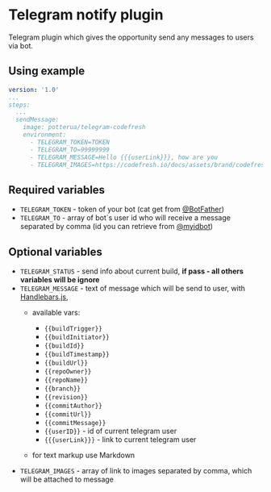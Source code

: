 # Telegram notify plugin

Telegram plugin which gives the opportunity send any messages to users via bot.

## Using example

```yaml
version: '1.0'
...
steps:
  ...
  sendMessage:
    image: potterua/telegram-codefresh
    environment:
      - TELEGRAM_TOKEN=TOKEN
      - TELEGRAM_TO=99999999
      - TELEGRAM_MESSAGE=Hello {{{userLink}}}, how are you
      - TELEGRAM_IMAGES=https://codefresh.io/docs/assets/brand/codefresh-social.png
```

## Required variables

- `TELEGRAM_TOKEN` - token of your bot (cat get from [@BotFather](https://t.me/BotFather))
- `TELEGRAM_TO` - array of bot`s user id who will receive a message separated by comma (id you can retrieve from [@myidbot](https://t.me/myidbot))

## Optional variables

- `TELEGRAM_STATUS` - send info about current build, **if pass - all others variables will be ignore**
- `TELEGRAM_MESSAGE` - text of message which will be send to user, with [Handlebars.js](https://github.com/wycats/handlebars.js/), 
  - available vars:
      - `{{buildTrigger}}` 
      - `{{buildInitiator}}`  
      - `{{buildId}}` 
      - `{{buildTimestamp}}`  
      - `{{buildUrl}}` 
      - `{{repoOwner}}`  
      - `{{repoName}}`  
      - `{{branch}}` 
      - `{{revision}}` 
      - `{{commitAuthor}}` 
      - `{{commitUrl}}` 
      - `{{commitMessage}}` 
      - `{{userID}}` - id of current telegram user
      - `{{{userLink}}}` - link to current telegram user 
  
  - for text markup use Markdown
- `TELEGRAM_IMAGES` - array of link to images separated by comma, which will be attached to message
